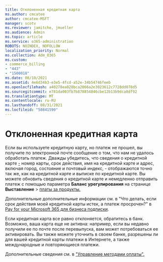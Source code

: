 ```yaml
---
title: Отклоненная кредитная карта
ms.author: cmcatee
author: cmcatee-MSFT
manager: scotv
ms.reviewer: jamitche, jmueller
ms.audience: Admin
ms.topic: article
ms.service: o365-administration
ROBOTS: NOINDEX, NOFOLLOW
localization_priority: Normal
ms.collection: Adm_O365
ms.custom:
- commerce_billing
- "443"
- "1500018"
ms.date: 08/10/2021
ms.assetid: 4e6d34b3-e3e5-4fcd-a52e-34b54746feeb
ms.openlocfilehash: a40278ea828bca2066a2e3023612c7728dd078d5
ms.sourcegitcommit: e781da003fb7b878854846cbe12b13b9dca8df92
ms.translationtype: MT
ms.contentlocale: ru-RU
ms.lasthandoff: 08/31/2021
ms.locfileid: "58841590"
---
```

# <a name="declined-credit-card"></a>Отклоненная кредитная карта

Если вы используете кредитную карту, но платеж не прошел, вы получите по электронной почте сообщение о том, что нам не удалось обработать платеж. Дважды убедитесь, что сведения о кредитной карте [-](https://go.microsoft.com/fwlink/p/?linkid=842054) номер карты, срок действия, имя на кредитной карте и адрес, включая город, состояние и почтовый индекс, - отображаются точно так же, как на кредитной карте и выписке по кредитной карте. Вы можете обновить сведения о кредитной карте и немедленно отправить платеж с помощью параметра **Баланс урегулирования** на странице **Выставление**  >  [платы за продукты.](https://go.microsoft.com/fwlink/p/?linkid=842054)

Дополнительные дополнительные информации см. в "Что делать, если срок действия моей кредитной карты истек, а платеж просрочен?" в [Pay for your Microsoft 365 для бизнеса подписки](https://docs.microsoft.com/microsoft-365/commerce/billing-and-payments/pay-for-your-subscription#what-if-my-credit-card-was-declined-and-my-payment-is-past-due).
  
Если кредитная карта все равно отклоняется, обратитесь в банк. Возможно, ваша карта еще не активна: например, если вы недавно получили ее по почте после перевыпуска, вам может потребоваться ее активировать. Вы также можете уточнить в своем банке, разрешены ли для вашей кредитной карты платежи в Интернете, а также международные и повторяющиеся платежи.  
  
Дополнительные сведения см. в ["Управление методами оплаты".](https://docs.microsoft.com/microsoft-365/commerce/billing-and-payments/manage-payment-methods)
